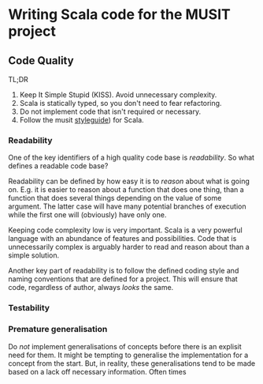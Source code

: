 # Writing Scala code for the MUSIT project


## Code Quality

TL;DR

1. Keep It Simple Stupid (KISS). Avoid unnecessary complexity.
2. Scala is statically typed, so you don't need to fear refactoring.
3. Do not implement code that isn't required or necessary.
4. Follow the musit [styleguide](!scala-styleguide.md)) for Scala.

### Readability

One of the key identifiers of a high quality code base is _readability_. So what defines a readable
code base?

Readability can be defined by how easy it is to _reason_ about what is going on. E.g. it is
easier to reason about a function that does one thing, than a function that does several things
depending on the value of some argument. The latter case will have many potential branches of
execution while the first one will (obviously) have only one.

Keeping code complexity low is very important. Scala is a very powerful language
with an abundance of features and possibilities. Code that is unnecessarily complex is arguably
harder to read and reason about than a simple solution.

Another key part of readability is to follow the defined coding style and naming conventions that are
defined for a project. This will ensure that code, regardless of author, always _looks_ the same.

### Testability

### Premature generalisation

Do _not_ implement generalisations of concepts before there is an explisit need for them. It might be
tempting to generalise the implementation for a concept from the start. But, in reality, these
generalisations tend to be made based on a lack off necessary information. Often times 

  